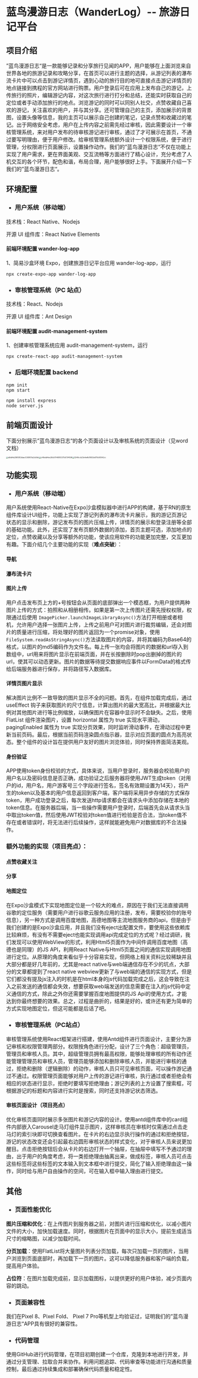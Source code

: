 # 蓝鸟漫游日志（WanderLog）-- 旅游日记平台

## 项目介绍

”蓝鸟漫游日志“是一款能够记录和分享旅行见闻的APP，用户能够在上面浏览来自世界各地的旅游记录和攻略分享，在首页可以进行主题的选择，从游记列表的瀑布流卡片中可以点击到游记详情页，遇到心动的旅行目的地可直接点击游记详情页的地点链接到携程的官方网站进行购票。用户登录后可在应用上发布自己的游记，上传旅行的照片，编辑游记内容，对这次旅行进行打分和总结，还能实时获取自己的定位或者手动添加旅行的地点。浏览游记的同时可以同别人社交，点赞收藏自己喜欢的游记，关注喜欢的用户，并与其分享。还可管理自己的主页，添加展示的背景图，设置头像等信息，我的主页可以展示自己创建的笔记，记录点赞和收藏过的笔记。出于网络安全考虑，用户在上传内容之前需先经过审核，因此需要设计一个审核管理系统，来对用户发布的待审核游记进行审核，通过了才可展示在首页，不通过要写明理由，便于用户修改。给审核管理系统额外设计一个权限系统，便于进行管理，分权限进行页面展示，设置操作动作。我们的”蓝鸟漫游日志“不仅在功能上实现了用户需求，更在界面美观、交互流畅等方面进行了精心设计，充分考虑了人机交互的各个环节，配色和谐，布局合理，用户能够很好上手。下面展开介绍一下我们的”蓝鸟漫游日志“。



## 环境配置

- ### 用户系统（移动端）


技术栈：React Native、Nodejs

开源 UI 组件库：React Native Elements

#### 前端环境配置 wander-log-app

1、简易沙盒环境 Expo，创建旅游日记平台应用 wander-log-app，运行

```
npx create-expo-app wander-log-app
```

- ### 审核管理系统（PC 站点）


技术栈：React、Nodejs

开源 UI 组件库：Ant Design

#### 前端环境配置 audit-management-system

1、创建审核管理系统应用 audit-management-system，运行

```
npx create-react-app audit-management-system
```

- ### 后端环境配置 backend


```
npm init
npm start

npm install express
node server.js
```



## 前端页面设计

下面分别展示”蓝鸟漫游日志“的各个页面设计以及审核系统的页面设计（见word文档）

<img src="pic/README.assets/a6dd4a2985953daec5389f31a2cb9dc.png" alt="a6dd4a2985953daec5389f31a2cb9dc" style="zoom: 33%;" /><img src="pic/README.assets/c48edd4ee28cb7048955375d72f4596.png" alt="c48edd4ee28cb7048955375d72f4596" style="zoom: 33%;" /><img src="pic/README.assets/0248ccb23e4a4b91602e879c80042cc.png" alt="0248ccb23e4a4b91602e879c80042cc" style="zoom: 33%;" />





## 功能实现

- ### 用户系统（移动端）

用户系统使用React-Native在Expo沙盒模拟器中进行APP的构建，基于RN的原生组件库设计UI组件，功能上实现了游记列表的瀑布流卡片展示，我的游记页游记状态的显示和删除，游记发布页的图片压缩上传，详情页的展示和登录注册等全部的基础功能。此外，还实现了发布页额外数据的添加，首页主题可选，添加地点的定位，点赞收藏以及分享等额外的功能，使该应用软件的功能更加完整，交互更加有趣。下面介绍几个主要功能的实现（**难点突破**）：

#### 导航

#### 瀑布流卡片

#### 图片上传

用户点击发布页上方的+号按钮会从页面的底部弹出一个模态框，为用户提供两种图片上传的方式：拍照和从相册相传。如果是第一次上传图片还需先授权权限，权限通过后使用 `ImagePicker.launchImageLibraryAsync()`方法打开相册或者相机，允许用户选择一张图片上传，上传之前用户可对图片进行裁剪编辑，还会对图片的质量进行压缩，将处理好的图片返回为一个promise对象，使用 `FileSystem.readAsStringAsync()`方法读取图片的内容，并将其编码为Base64的格式，以图片的md5编码作为文件名。每上传一张均会将图片的数据和url存入到数组中，url用来将图片显示在前端页面，并在长按删除时pop出删掉的图片的url，使其可以动态更新。图片的数据等待提交数据响应事件以FormData的格式传给后端服务器进行保存，并将路径写入数据库。

#### 详情页图片显示

解决图片比例不一致导致的图片显示不全的问题。首先，在组件加载完成后，通过 useEffect 钩子来获取图片的尺寸信息，计算出图片的最大宽高比，并根据最大比例对其他图片进行等比例缩放，以确保图片在容器中显示时不会缺失。之后，使用 FlatList 组件渲染图片，设置 horizontal 属性为 true 实现水平滑动，pagingEnabled 属性为 true 实现分页效果，同时监听滑动事件，在滑动过程中更新当前页码。最后，根据当前页码渲染圆点指示器，显示对应页面的圆点为高亮状态。整个组件的设计旨在提供用户友好的图片浏览体验，同时保持界面简洁美观。

#### 身份验证

APP使用token身份校验的方式，具体来说，当用户登录时，服务器会校验用户的用户名以及密码信息是否正确，成功验证之后服务器将使用JWT生成token（对用户的id，用户名，用户游客号三个字段进行签名，签名有效期设置为14天），将产生的token以及基本的用户信息返回到客户端，客户端将采用异步存储的方式保存token，用户成功登录之后，每次发送http请求都会在请求头中添加存储在本地的token信息。在服务器后端，当一些操作需要用户登录时，后端首先会从请求头当中取出token值，然后使用JWT校验对token值进行检验是否合法，当token值不存在或者错误时，将无法进行后续操作，这样就能避免用户对数据库的不合法操作。



### 额外功能的实现（**项目亮点**）：

#### 点赞收藏关注

#### 分享

#### 地图定位

在Expo沙盒模式下实现地图定位是一个较大的难点，原因在于我们无法直接调用谷歌的定位服务（需要用户进行谷歌云服务应用的注册，发布，需要校验你的账号信息），另一种方式是调用百度地图，高德地图等主流地图服务商的api，但是由于我们创建的是Expo沙盒应用，并且我们没有eject出配置文件，要使用这些依赖库比较麻烦，有没有不需要eject也能实现调用api完成定位的方式呢？经过调研，我们发现可以使用WebView的形式，利用Html5页面作为中间件调用百度地图（高德也是同理）的JS API，利用React Native与Html5页面之间的通信实现调用地图进行定位。从原理的角度来看似乎十分容易实现，但网络上相关资料比较稀缺并且大部分都是好几年前的，尤其是react native与web端通信存在不少的坑点，大部分的文章都提到了react native webview更新了与web端的通信的实现方式，但是它们都没有提及js注入的时机是在html本身的js代码加载完成之后，这会导致在注入之前发送的通信都会失效，想要获取web端发送的信息需要在注入的js代码中定义通信的方式，除此之外你还需要掌握百度地图提供的JS Api的使用方式，才能达到你最终想要的效果。总之，过程是曲折的，结果是好的，或许还有更为简单的方式实现地图定位，但这可能都是后话了吧。

- ### 审核管理系统（PC站点）

审核管理系统使用React框架进行搭建，使用Antd组件进行页面设计，主要分为游记审核和权限管理两部分。权限按角色进行分配，设计了三个角色：超级管理员，管理员和审核人员。其中，超级管理员拥有最高权限，能够处理审核的所有动作还能管理管理员和审核人员，管理员能够添加和删除审核人员，并能进行审核的通过，拒绝和删除（逻辑删除）的动作，审核人员只可见审核页面，可以操作游记通过不通过。权限管理页面能够对用户上传的游记进行审核，执行通过或者拒绝会有相应的状态进行显示，拒绝时要填写拒绝理由；游记列表的上方设置了搜索框，可根据游记的标题和内容进行实时是搜索，同时还支持游记状态筛选。

#### 审核页面设计（项目亮点）

优化审核页面同时展示多张图片和游记内容的设计。使用antd组件库中的card组件内部嵌入Carousel走马灯组件显示图片，这样审核员在审核时仅需通过点击走马灯的索引块即可切换查看图片。在卡片的右边显示执行操作的通过和拒绝按钮，游记的状态改变还会引起最右边圆形审核状态的样式变化，对于审核人员来说更加醒目。点击拒绝按钮后会从卡片的右边打开一个抽屉，在抽屉中填写不予通过的理由，出于用户的角度考虑，将一类拒绝理由抽离出来，做成标签，审核人员可点击这些标签将这些标签的文本输入到文本框中进行提交，简化了输入拒绝理由这一操作，同时给与用户自由操作的空间，可在输入框中输入理由进行提交。



## 其他

- ### 页面性能优化

**图片压缩和优化**：在上传图片到服务器之前，对图片进行压缩和优化，以减小图片文件的大小，加快加载速度。同时，根据图片在页面中的显示大小，提前生成适当尺寸的缩略图，以减少加载时间。

**分页加载**：使用FlatList将大量图片列表分页加载，每次只加载一页的图片，当用户浏览到页面底部时，再加载下一页的图片。这可以降低服务器和客户端的负载，提高用户体验。

**占位符**：在图片加载完成前，显示加载图标，以提供更好的用户体验，减少页面内容的跳动。

- ### 页面兼容性

我们在Pixel 8、Pixel Fold、 Pixel 7 Pro等机型上均验证过，证明我们的”蓝鸟漫游日志“APP具有很好的兼容性。





- ### 代码管理

使用GitHub进行代码管理，在项目初期创建一个仓库，克隆到本地进行开发，并通过分支管理、拉取合并来协作。利用问题追踪、代码审查等功能进行沟通和质量控制，最后通过持续集成和部署确保代码质量和稳定性。

